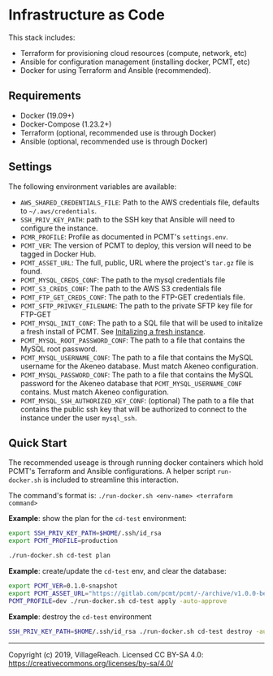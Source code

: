 # Infrastructure as Code

This stack includes:
- Terraform for provisioning cloud resources (compute, network, etc)
- Ansible for configuration management (installing docker, PCMT, etc)
- Docker for using Terraform and Ansible (recommended).

## Requirements

- Docker (19.09+)
- Docker-Compose (1.23.2+)
- Terraform (optional, recommended use is through Docker)
- Ansible (optional, recommended use is through Docker)

## Settings

The following environment variables are available:

- `AWS_SHARED_CREDENTIALS_FILE`: Path to the AWS credentials file, defaults
  to `~/.aws/credentials`.
- `SSH_PRIV_KEY_PATH`: path to the SSH key that Ansible will need to configure
  the instance.
- `PCMR_PROFILE`: Profile as documented in PCMT's `settings.env`.
- `PCMT_VER`: The version of PCMT to deploy, this version will need to be
  tagged in Docker Hub.
- `PCMT_ASSET_URL`: The full, public, URL where the project's `tar.gz` file
  is found.
- `PCMT_MYSQL_CREDS_CONF`: The path to the mysql credentials file
- `PCMT_S3_CREDS_CONF`: The path to the AWS S3 credentials file
- `PCMT_FTP_GET_CREDS_CONF`: The path to the FTP-GET credentials file.
- `PCMT_SFTP_PRIVKEY_FILENAME`: The path to the private SFTP key file for 
  FTP-GET
- `PCMT_MYSQL_INIT_CONF`: The path to a SQL file that will be used to initalize
  a fresh install of PCMT.  See [Initalizing a fresh instance][mysql-init].
- `PCMT_MYSQL_ROOT_PASSWORD_CONF`: The path to a file that contains the MySQL
  root password.
- `PCMT_MYSQL_USERNAME_CONF`: The path to a file that contains the MySQL
  username for the Akeneo database.  Must match Akeneo configuration.
- `PCMT_MYSQL_PASSWORD_CONF`: The path to a file that contains the MySQL
  password for the Akeneo database that `PCMT_MYSQL_USERNAME_CONF` contains.
  Must match Akeneo configuration.
- `PCMT_MYSQL_SSH_AUTHORIZED_KEY_CONF`: (optional) The path to a file that
  contains the public ssh key that will be authorized to connect to the instance
  under the user `mysql_ssh`.

[mysql-init]: https://hub.docker.com/_/mysql/

## Quick Start

The recommended useage is through running docker containers which hold PCMT's
Terraform and Ansible configurations.  A helper script `run-docker.sh` is
included to streamline this interaction.

The command's format is: `./run-docker.sh <env-name> <terraform command>`

__Example__: show the plan for the `cd-test` environment:
```bash
export SSH_PRIV_KEY_PATH=$HOME/.ssh/id_rsa
export PCMT_PROFILE=production

./run-docker.sh cd-test plan
```

__Example__: create/update the `cd-test` env, and clear the database:

```bash
export PCMT_VER=0.1.0-snapshot
export PCMT_ASSET_URL="https://gitlab.com/pcmt/pcmt/-/archive/v1.0.0-beta2/pcmt-v1.0.0-beta2.tar.gz"
PCMT_PROFILE=dev ./run-docker.sh cd-test apply -auto-approve
```

__Example__: destroy the `cd-test` environment

```bash
SSH_PRIV_KEY_PATH=$HOME/.ssh/id_rsa ./run-docker.sh cd-test destroy -auto-approve
```

---
Copyright (c) 2019, VillageReach.  Licensed CC BY-SA 4.0:  https://creativecommons.org/licenses/by-sa/4.0/
